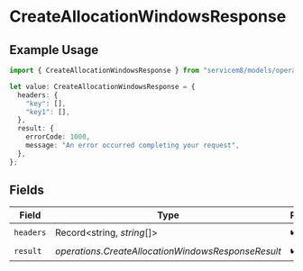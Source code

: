 # CreateAllocationWindowsResponse

## Example Usage

```typescript
import { CreateAllocationWindowsResponse } from "servicem8/models/operations";

let value: CreateAllocationWindowsResponse = {
  headers: {
    "key": [],
    "key1": [],
  },
  result: {
    errorCode: 1000,
    message: "An error occurred completing your request",
  },
};
```

## Fields

| Field                                              | Type                                               | Required                                           | Description                                        |
| -------------------------------------------------- | -------------------------------------------------- | -------------------------------------------------- | -------------------------------------------------- |
| `headers`                                          | Record<string, *string*[]>                         | :heavy_check_mark:                                 | N/A                                                |
| `result`                                           | *operations.CreateAllocationWindowsResponseResult* | :heavy_check_mark:                                 | N/A                                                |